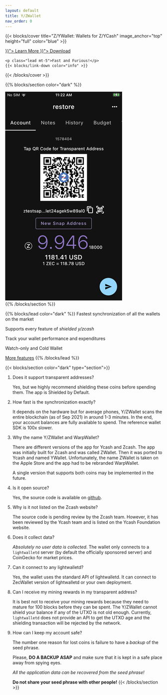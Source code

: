```yaml
---
layout: default
title: Y/ZWallet
nav_order: 0
---
```

{{< blocks/cover title="Z/YWallet: Wallets for Z/YCash" image_anchor="top" height="full" color="blue" >}}

<div class="mx-auto">
	<a class="btn btn-lg btn-primary mr-3 mb-4" href="{{< relref "/docs" >}}">
		Learn More <i class="fas fa-arrow-alt-circle-right ml-2"></i>
	</a>
	<a class="btn btn-lg btn-secondary mr-3 mb-4" href="{{< relref "/download" >}}">
		Download <i class="fab fa-github ml-2 "></i>
	</a>
   
   <div class="youtube-player" data-id="3fhn7xV534A"></div>

	<p class="lead mt-5">Fast and Furious!</p>
	{{< blocks/link-down color="info" >}}
</div>
{{< /blocks/cover >}}

{{% blocks/section color="dark" %}}
<div class="mx-auto"><img src="IMG_0115.PNG"></div>
{{% /blocks/section %}}

{{% blocks/lead color="dark" %}}
Fastest synchronization of all the wallets on the market

Supports every feature of *shielded y/zcash*

Track your wallet performance and expenditures

Watch-only and Cold Wallet

[More features](features)
{{% /blocks/lead %}}

{{< blocks/section color="dark" type="section">}}
1. Does it support transparent addresses?

   Yes, but we highly recommend shielding these coins before spending them.
   The app is Shielded by Default.
  
2. How fast is the synchronization exactly?

   It depends on the hardware but for average phones, Y/ZWallet scans the entire blockchain
   (as of Sep 2021) in around 1-3 minutes. In the end, your account balances are 
   fully available to spend. The reference wallet SDK is 100x slower.
   
3. Why the name Y/ZWallet and WarpWallet? 

   There are different versions of the app for Ycash and Zcash. The app was
   initially built for Zcash and was called ZWallet. Then it was ported to Ycash
   and named YWallet.
   Unfortunately, the name ZWallet is taken on the Apple Store and the app
   had to be rebranded WarpWallet.
   
   A single version that supports both coins may be implemented in the future.
   
4. Is it open source?
   
   Yes, the source code is available on [github](https://github.com/hhanh00/zwallet).
   
5. Why is it not listed on the Zcash website?

   The source code is pending review by the Zcash team.
   However, it has been reviewed by the Ycash team and is listed on the Ycash 
   Foundation website.
   
6. Does it collect data?

   *Absolutely no user data is collected*. The wallet only connects to a `lightwalletd` server
   (by default the officially sponsored server) and CoinGecko for market prices.

7. Can it connect to any lightwalletd?

   Yes, the wallet uses the standard API of lightwalletd. It can connect to 
   ZecWallet version of lightwalletd or your own deployment.
 
8. Can I receive my mining rewards in my transparent address?

   It is best not to receive your mining rewards because they need to mature
   for 100 blocks before they can be spent. The Y/ZWallet cannot
   shield your balance if any of the UTXO is not old enough. Currently,
   `lightwalletd` does not provide an API to get the UTXO age and the
   shielding transaction will be rejected by the network.

9. How can I keep my account safe?

   The number one reason for lost coins is failure to have a *backup* of the 
   seed phrase.
   
   Please, **DO A BACKUP ASAP** and make sure that it is kept in a 
   safe place away from spying eyes.
   
   *All the application data can be recovered from the seed phrase!*
   
   **Do not share your seed phrase with other people!**
{{< /blocks/section >}}

<link href="youtube.css" rel=stylesheet integrity>
<script src="youtube.js"></script>
